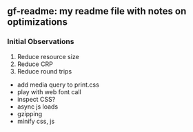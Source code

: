 ## gf-readme: my readme file with notes on optimizations

### Initial Observations


1. Reduce resource size
2. Reduce CRP
3. Reduce round trips


* add media query to print.css
* play with web font call
* inspect CSS?
* async js loads
* gzipping
* minify css, js

